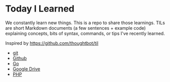 # Today I Learned

We constantly learn new things. This is a repo to share those learnings. TILs are short Markdown documents (a few sentences + example code) explaining concepts, bits of syntax, commands, or tips I've recently learned.

Inspired by <https://github.com/thoughtbot/til>

- [git](git/index.md)
- [Github](github/index.md)
- [Go](go/index.md)
- [Google Drive](google-drive/index.md)
- [PHP](php/index.md)
